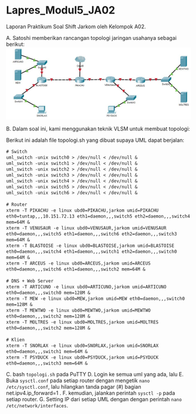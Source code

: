 # Lapres_Modul5_JA02
Laporan Praktikum Soal Shift Jarkom oleh Kelompok A02.

A. Satoshi memberikan rancangan topologi jaringan usahanya sebagai berikut:
<img src="pictures/Jaringan Satoshi.png" width="800">

B. Dalam soal ini, kami menggunakan teknik VLSM untuk membuat topologi:


Berikut ini adalah file topologi.sh yang dibuat supaya UML dapat berjalan:
```
# Switch
uml_switch -unix switch0 > /dev/null < /dev/null &
uml_switch -unix switch1 > /dev/null < /dev/null &
uml_switch -unix switch2 > /dev/null < /dev/null &
uml_switch -unix switch3 > /dev/null < /dev/null &
uml_switch -unix switch4 > /dev/null < /dev/null &
uml_switch -unix switch5 > /dev/null < /dev/null &
uml_switch -unix switch6 > /dev/null < /dev/null &

# Router
xterm -T PIKACHU -e linux ubd0=PIKACHU,jarkom umid=PIKACHU eth0=tuntap,,,10.151.72.13 eth1=daemon,,,switch5 eth2=daemon,,,switch4 mem=64M &
xterm -T VENUSAUR -e linux ubd0=VENUSAUR,jarkom umid=VENUSAUR eth0=daemon,,,switch5 eth1=daemon,,,switch6 eth2=daemon,,,switch3 mem=64M &
xterm -T BLASTOISE -e linux ubd0=BLASTOISE,jarkom umid=BLASTOISE eth0=daemon,,,switch4 eth1=daemon,,,switch1 eth2=daemon,,,switch0 mem=64M &
xterm -T ARCEUS -e linux ubd0=ARCEUS,jarkom umid=ARCEUS eth0=daemon,,,switch6 eth1=daemon,,,switch2 mem=64M &

# DNS + Web Server
xterm -T ARTICUNO -e linux ubd0=ARTICUNO,jarkom umid=ARTICUNO eth0=daemon,,,switch0 mem=128M &
xterm -T MEW -e linux ubd0=MEW,jarkom umid=MEW eth0=daemon,,,switch0 mem=128M &
xterm -T MEWTWO -e linux ubd0=MEWTWO,jarkom umid=MEWTWO eth0=daemon,,,switch2 mem=128M &
xterm -T MOLTRES -e linux ubd0=MOLTRES,jarkom umid=MOLTRES eth0=daemon,,,switch2 mem=128M &

# Klien
xterm -T SNORLAX -e linux ubd0=SNORLAX,jarkom umid=SNORLAX eth0=daemon,,,switch1 mem=64M &
xterm -T PSYDUCK -e linux ubd0=PSYDUCK,jarkom umid=PSYDUCK eth0=daemon,,,switch3 mem=64M &
```

C. bash ``topologi.sh`` pada PuTTY
D. Login ke semua uml yang ada, lalu
E. Buka ``sysctl.conf`` pada setiap router dengan mengetik ``nano /etc/sysctl.conf``, lalu hilangkan tanda pagar (#) bagian net.ipv4.ip_forward=1 .
F. kemudian, jalankan perintah ``sysctl -p`` pada setiap router.
G. Setting IP dari setiap UML dengan dengan perintah ``nano /etc/network/interfaces``.
